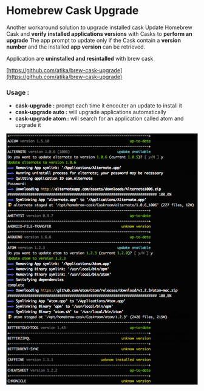 # Homebrew Cask Upgrade

Another workaround solution to upgrade installed cask
Update Homebrew Cask and **verify installed applications versions** with Casks to **perform an upgrade**
The app prompt to update only if the Cask contain a **version number** and the installed **app version** can be retrieved.

Application are **uninstalled and resintalled** with brew cask

[https://github.com/atika/brew-cask-upgrade](https://github.com/atika/brew-cask-upgrade)

### Usage :
* **cask-upgrade      :** prompt each time it encouter an update to install it
* **cask-upgrade auto :** will upgrade applications automatically
* **cask-upgrade atom :** will search for an application called atom and upgrade it

![Homebrew cask upgrade (ruby)](./assets/brew-cask-upgrade.png "Homebrew Cask Upgrade")




